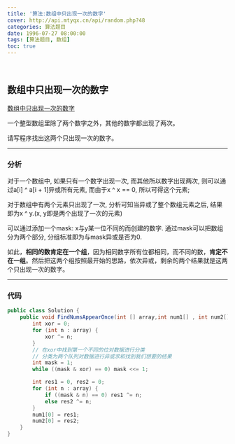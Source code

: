 ```yaml
---
title: '算法:数组中只出现一次的数字'
cover: http://api.mtyqx.cn/api/random.php?48
categories: 算法题目
date: 1996-07-27 08:00:00
tags: [算法题目, 数组]
toc: true
---
```


<br/>

<!--more-->

## 数组中只出现一次的数字

[数组中只出现一次的数字](https://www.nowcoder.com/practice/e02fdb54d7524710a7d664d082bb7811?tpId=13&tqId=11193&tPage=2&rp=1&ru=%2Fta%2Fcoding-interviews&qru=%2Fta%2Fcoding-interviews%2Fquestion-ranking)

一个整型数组里除了两个数字之外，其他的数字都出现了两次。

请写程序找出这两个只出现一次的数字。

****

### 分析

对于一个数组中, 如果只有一个数字出现一次, 而其他所以数字出现两次, 则可以通过a[i] ^ a[i + 1]异或所有元素, 而由于x ^ x == 0, 所以可得这个元素;

对于数组中有两个元素只出现了一次, 分析可知当异或了整个数组元素之后, 结果即为x ^ y.(x, y即是两个出现了一次的元素)

可以通过添加一个mask: x与y某一位不同的而创建的数字. 通过mask可以把数组分为两个部分, 分组标准即为与mask异或是否为0.

如此，**相同的数肯定在一个组**，因为相同数字所有位都相同，而不同的数，**肯定不在一组**。然后把这两个组按照最开始的思路，依次异或，剩余的两个结果就是这两个只出现一次的数字。 

****

### 代码

```java
public class Solution {
    public void FindNumsAppearOnce(int [] array,int num1[] , int num2[]) {
        int xor = 0;
        for (int n : array) {
            xor ^= n;
        }
        // 在xor中找到第一个不同的位对数据进行分类
        // 分类为两个队列对数据进行异或求和找到我们想要的结果
        int mask = 1;
        while ((mask & xor) == 0) mask <<= 1;

        int res1 = 0, res2 = 0;
        for (int n : array) {
            if ((mask & n) == 0) res1 ^= n;
            else res2 ^= n;
        }
        num1[0] = res1;
        num2[0] = res2;
    }
}
```

